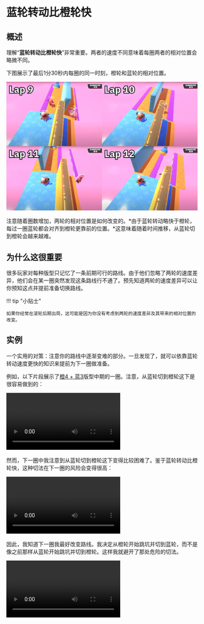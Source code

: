 # 蓝轮转动比橙轮快

## 概述

理解“**蓝轮转动比橙轮快**”非常重要。两者的速度不同意味着每圈两者的相对位置会略微不同。

下图展示了最后1分30秒内每圈的同一时刻，橙轮和蓝轮的相对位置。

![最后4圈两轮相对位置](../images/getting-started/blue-spins-faster-than-orange/roll-speed-per-lap.jpg)

注意随着圈数增加，两轮的相对位置是如何改变的。*由于蓝轮转动略快于橙轮，每过一圈蓝轮都会对齐到橙轮更靠前的位置。*这意味着随着时间推移，从蓝轮切到橙轮会越来越难。

## 为什么这很重要

很多玩家对每种版型只记忆了一条前期可行的路线。由于他们忽略了两轮的速度差异，他们会在某一圈突然发现这条路线行不通了。预先知道两轮的速度差异可以让你预知这点并提前准备切换路线。

!!! tip "小贴士"

    如果你经常在滚轮后期出局，这可能是因为你没有考虑到两轮的速度差异及其带来的相对位置的改变。

## 实例

一个实用的对策：注意你的路线中逐渐变难的部分。一旦发现了，就可以依靠蓝轮转动速度更快的知识来提前为下一圈做准备。

例如，以下片段展示了[橙4 + 蓝3](../variations/easy-4-open-closed.md)版型中期的一圈。注意，从蓝轮切到橙轮这下是很容易做到的：

<video controls>
  <source src="../../images/getting-started/blue-spins-faster-than-orange/easy-4-open-closed-lap7.mp4" type="video/mp4">
</video>

然而，下一圈中我注意到从蓝轮切到橙轮这下变得比较困难了。鉴于蓝轮转动比橙轮快，这种切法在下一圈的风险会变得很高：

<video controls>
  <source src="../../images/getting-started/blue-spins-faster-than-orange/easy-4-open-closed-lap8.mp4" type="video/mp4">
</video>

因此，我知道下一圈我最好改变路线。我决定从橙轮开始跳坑并切到蓝轮，而不是像之前那样从蓝轮开始跳坑并切到橙轮。这样我就避开了那处危险的切法。

<video controls>
  <source src="../../images/getting-started/blue-spins-faster-than-orange/easy-4-open-closed-lap9.mp4" type="video/mp4">
</video>
